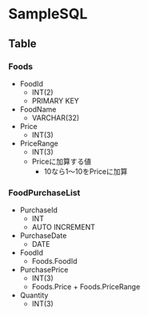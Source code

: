 # SampleSQL

## Table

### Foods

- FoodId
    - INT(2)
    - PRIMARY KEY
- FoodName
    - VARCHAR(32)
- Price
    - INT(3)
- PriceRange
    - INT(3)
    - Priceに加算する値
        - 10なら1～10をPriceに加算

### FoodPurchaseList

- PurchaseId
    - INT
    - AUTO INCREMENT
- PurchaseDate
    - DATE
- FoodId
    - Foods.FoodId
- PurchasePrice
    - INT(3)
    - Foods.Price + Foods.PriceRange
- Quantity
    - INT(3)